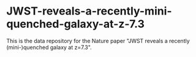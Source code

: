 # JWST-reveals-a-recently-mini-quenched-galaxy-at-z-7.3

This is the data repository for the Nature paper "JWST reveals a recently (mini-)quenched galaxy at z=7.3".
